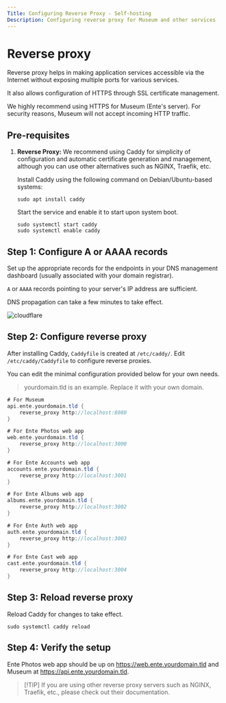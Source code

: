 ```yaml
---
Title: Configuring Reverse Proxy - Self-hosting
Description: Configuring reverse proxy for Museum and other services
---
```


# Reverse proxy

Reverse proxy helps in making application services accessible via the Internet
without exposing multiple ports for various services.

It also allows configuration of HTTPS through SSL certificate management.

We highly recommend using HTTPS for Museum (Ente's server). For security
reasons, Museum will not accept incoming HTTP traffic.

## Pre-requisites

1.  **Reverse Proxy:** We recommend using Caddy for simplicity of configuration
    and automatic certificate generation and management, although you can use
    other alternatives such as NGINX, Traefik, etc.

    Install Caddy using the following command on Debian/Ubuntu-based systems:

    ```shell
    sudo apt install caddy
    ```

    Start the service and enable it to start upon system boot.

    ```shell
    sudo systemctl start caddy
    sudo systemctl enable caddy
    ```

## Step 1: Configure A or AAAA records

Set up the appropriate records for the endpoints in your DNS management
dashboard (usually associated with your domain registrar).

`A` or `AAAA` records pointing to your server's IP address are sufficient.

DNS propagation can take a few minutes to take effect.

![cloudflare](/cloudflare.png)

## Step 2: Configure reverse proxy

After installing Caddy, `Caddyfile` is created at `/etc/caddy/`. Edit
`/etc/caddy/Caddyfile` to configure reverse proxies.

You can edit the minimal configuration provided below for your own needs.

> yourdomain.tld is an example. Replace it with your own domain.

```groovy
# For Museum
api.ente.yourdomain.tld {
    reverse_proxy http://localhost:8080
}

# For Ente Photos web app
web.ente.yourdomain.tld {
    reverse_proxy http://localhost:3000
}

# For Ente Accounts web app
accounts.ente.yourdomain.tld {
    reverse_proxy http://localhost:3001
}

# For Ente Albums web app
albums.ente.yourdomain.tld {
    reverse_proxy http://localhost:3002
}

# For Ente Auth web app
auth.ente.yourdomain.tld {
    reverse_proxy http://localhost:3003
}

# For Ente Cast web app
cast.ente.yourdomain.tld {
    reverse_proxy http://localhost:3004
}
```

## Step 3: Reload reverse proxy

Reload Caddy for changes to take effect.

```shell
sudo systemctl caddy reload
```

## Step 4: Verify the setup

Ente Photos web app should be up on https://web.ente.yourdomain.tld and Museum
at https://api.ente.yourdomain.tld.

> [!TIP] If you are using other reverse proxy servers such as NGINX, Traefik,
> etc., please check out their documentation.
